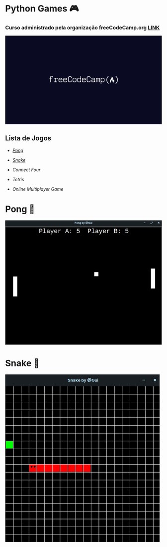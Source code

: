 # 					Python Games :video_game:

### 		Curso administrado pela organização freeCodeCamp.org [LINK](https://www.youtube.com/watch?v=XGf2GcyHPhc&t=16224s)

![](https://github.com/linharesrocha/PythonGames/blob/master/freecodecamp.png)







## 									**Lista de Jogos**

* _[Pong](https://github.com/linharesrocha/PythonGames/tree/master/Ping-Pong)_

* _[Snake](https://github.com/linharesrocha/PythonGames/tree/master/Snake)_

* _Connect Four_

* _Tetris_

* _Online Multiplayer Game_

  



# 								Pong :ping_pong:

![](https://github.com/linharesrocha/PythonGames/blob/master/Ping-Pong/pong_image.png)





# 								Snake :snake:

![](https://github.com/linharesrocha/PythonGames/blob/master/Snake/snake_image.png)

